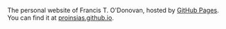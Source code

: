 The personal website of Francis T. O'Donovan, hosted by [GitHub Pages](http://pages.github.com). You can find it at [proinsias.github.io](https://proinsias.github.io).


